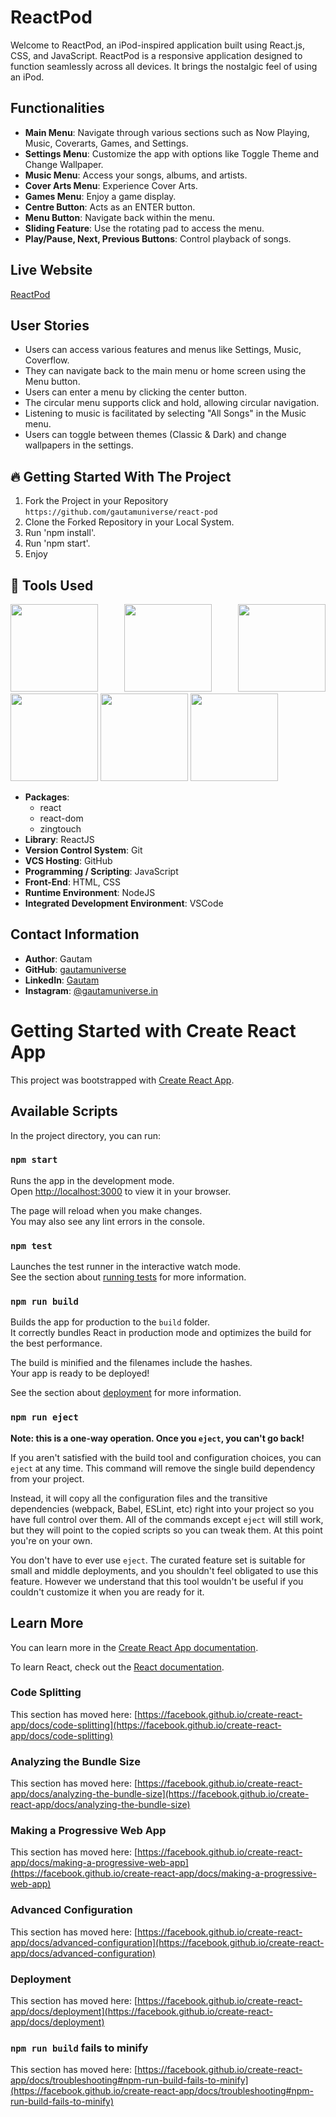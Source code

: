 # ReactPod

Welcome to ReactPod, an iPod-inspired application built using React.js, CSS, and JavaScript. ReactPod is a responsive application designed to function seamlessly across all devices. It brings the nostalgic feel of using an iPod.

## Functionalities

- **Main Menu**: Navigate through various sections such as Now Playing, Music, Coverarts, Games, and Settings.
- **Settings Menu**: Customize the app with options like Toggle Theme and Change Wallpaper.
- **Music Menu**: Access your songs, albums, and artists.
- **Cover Arts Menu**: Experience Cover Arts.
- **Games Menu**: Enjoy a game display.
- **Centre Button**: Acts as an ENTER button.
- **Menu Button**: Navigate back within the menu.
- **Sliding Feature**: Use the rotating pad to access the menu.
- **Play/Pause, Next, Previous Buttons**: Control playback of songs.

## Live Website

[ReactPod](https://gautamuniverse.github.io/reactpod/)

## User Stories

- Users can access various features and menus like Settings, Music, Coverflow.
- They can navigate back to the main menu or home screen using the Menu button.
- Users can enter a menu by clicking the center button.
- The circular menu supports click and hold, allowing circular navigation.
- Listening to music is facilitated by selecting "All Songs" in the Music menu.
- Users can toggle between themes (Classic & Dark) and change wallpapers in the settings.

## 🔥 Getting Started With The Project

1. Fork the Project in your Repository `https://github.com/gautamuniverse/react-pod`
2. Clone the Forked Repository in your Local System.
3. Run 'npm install'.
4. Run 'npm start'.
5. Enjoy

## 🔨 Tools Used

<p align="justify">
<img height="140" width="140" src="https://ik.imagekit.io/garbagevalue/garbage/tags/ReactJS_ne_91IZ6n.webp">
<img height="140" width="140" src="https://user-images.githubusercontent.com/76626529/135654695-ca008e4f-99c8-40fc-9b73-8573f03c2867.png">
<img height="140" width="140" src="https://www.w3.org/html/logo/downloads/HTML5_Logo_256.png">
<img height="140" width="140" src="https://logodix.com/logo/470309.png">
<img height="140" width="140" src="https://upload.wikimedia.org/wikipedia/commons/6/6a/JavaScript-logo.png">
<img height="140" width="140" src="https://code.visualstudio.com/assets/apple-touch-icon.png">
</p>

- **Packages**:
   - react
   - react-dom
   - zingtouch
- **Library**: ReactJS
- **Version Control System**: Git
- **VCS Hosting**: GitHub
- **Programming / Scripting**: JavaScript
- **Front-End**: HTML, CSS
- **Runtime Environment**: NodeJS
- **Integrated Development Environment**: VSCode

## Contact Information

- **Author**: Gautam
- **GitHub**: [gautamuniverse](https://github.com/gautamuniverse)
- **LinkedIn**: [Gautam](https://www.linkedin.com/in/gautam-116307bb/)
- **Instagram**: [@gautamuniverse.in](https://www.instagram.com/gautamuniverse.in/)




# Getting Started with Create React App

This project was bootstrapped with [Create React App](https://github.com/facebook/create-react-app).

## Available Scripts

In the project directory, you can run:

### `npm start`

Runs the app in the development mode.\
Open [http://localhost:3000](http://localhost:3000) to view it in your browser.

The page will reload when you make changes.\
You may also see any lint errors in the console.

### `npm test`

Launches the test runner in the interactive watch mode.\
See the section about [running tests](https://facebook.github.io/create-react-app/docs/running-tests) for more information.

### `npm run build`

Builds the app for production to the `build` folder.\
It correctly bundles React in production mode and optimizes the build for the best performance.

The build is minified and the filenames include the hashes.\
Your app is ready to be deployed!

See the section about [deployment](https://facebook.github.io/create-react-app/docs/deployment) for more information.

### `npm run eject`

**Note: this is a one-way operation. Once you `eject`, you can't go back!**

If you aren't satisfied with the build tool and configuration choices, you can `eject` at any time. This command will remove the single build dependency from your project.

Instead, it will copy all the configuration files and the transitive dependencies (webpack, Babel, ESLint, etc) right into your project so you have full control over them. All of the commands except `eject` will still work, but they will point to the copied scripts so you can tweak them. At this point you're on your own.

You don't have to ever use `eject`. The curated feature set is suitable for small and middle deployments, and you shouldn't feel obligated to use this feature. However we understand that this tool wouldn't be useful if you couldn't customize it when you are ready for it.

## Learn More

You can learn more in the [Create React App documentation](https://facebook.github.io/create-react-app/docs/getting-started).

To learn React, check out the [React documentation](https://reactjs.org/).

### Code Splitting

This section has moved here: [https://facebook.github.io/create-react-app/docs/code-splitting](https://facebook.github.io/create-react-app/docs/code-splitting)

### Analyzing the Bundle Size

This section has moved here: [https://facebook.github.io/create-react-app/docs/analyzing-the-bundle-size](https://facebook.github.io/create-react-app/docs/analyzing-the-bundle-size)

### Making a Progressive Web App

This section has moved here: [https://facebook.github.io/create-react-app/docs/making-a-progressive-web-app](https://facebook.github.io/create-react-app/docs/making-a-progressive-web-app)

### Advanced Configuration

This section has moved here: [https://facebook.github.io/create-react-app/docs/advanced-configuration](https://facebook.github.io/create-react-app/docs/advanced-configuration)

### Deployment

This section has moved here: [https://facebook.github.io/create-react-app/docs/deployment](https://facebook.github.io/create-react-app/docs/deployment)

### `npm run build` fails to minify

This section has moved here: [https://facebook.github.io/create-react-app/docs/troubleshooting#npm-run-build-fails-to-minify](https://facebook.github.io/create-react-app/docs/troubleshooting#npm-run-build-fails-to-minify)
